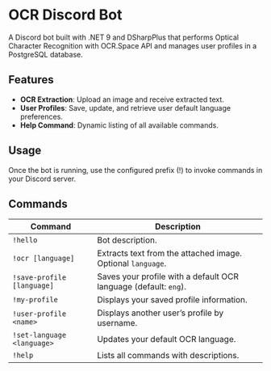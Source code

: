 # OCR Discord Bot

A Discord bot built with .NET 9 and DSharpPlus that performs Optical Character Recognition with OCR.Space API and manages user profiles in a PostgreSQL database.

## Features
- **OCR Extraction**: Upload an image and receive extracted text.
- **User Profiles**: Save, update, and retrieve user default language preferences.
- **Help Command**: Dynamic listing of all available commands.

## Usage
Once the bot is running, use the configured prefix (!) to invoke commands in your Discord server.

## Commands

| Command                    | Description                                                      |
| -------------------------- | ---------------------------------------------------------------- |
| `!hello`                   | Bot description.                                                 |
| `!ocr [language]`          | Extracts text from the attached image. Optional `language`.      |
| `!save-profile [language]` | Saves your profile with a default OCR language (default: `eng`). |
| `!my-profile`              | Displays your saved profile information.                         |
| `!user-profile <name>`     | Displays another user’s profile by username.                     |
| `!set-language <language>` | Updates your default OCR language.                               |
| `!help`                    | Lists all commands with descriptions.                            |
